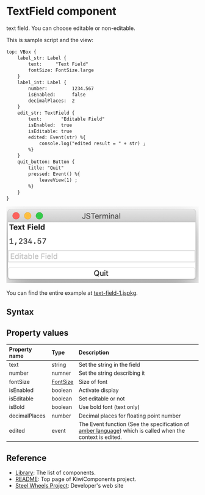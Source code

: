 # TextField component
text field. You can choose editable or non-editable.

This is sample script and the view:
````
top: VBox {
    label_str: Label {
        text:     "Text Field"
        fontSize: FontSize.large
    }
    label_int: Label {
        number:         1234.567
        isEnabled:      false
        decimalPlaces:  2
    }
    edit_str: TextField {
        text:       "Editable Field"
        isEnabled:  true
        isEditable: true
        edited: Event(str) %{
            console.log("edited result = " + str) ;
        %}
    }
    quit_button: Button {
        title: "Quit"
        pressed: Event() %{
            leaveView(1) ;
        %}
    }
}
````
![TextField](./Images/text-field-view.png)

You can find the entire example at [text-field-1.jspkg](https://github.com/steelwheels/JSTerminal/tree/master/Resource/Sample/text-field.jspkg).

## Syntax
## Property values
|Property name  |Type    |Description            |
|:--            |:--     |:--                    | 
|text           |string  |Set the string in the field |
|number         |numner  |Set the string describing it |
|fontSize       |[FontSize](https://github.com/steelwheels/KiwiScript/blob/master/KiwiLibrary/Document/Enum/FontSize.md) | Size of font |
|isEnabled      |boolean |Activate display |
|isEditable     |boolean |Set editable or not    |
|isBold         |boolean |Use bold font (text only) |
|decimalPlaces  |number  |Decimal places for floating point number |
|edited         |event   |The Event function (See the specification of [amber language](https://github.com/steelwheels/Amber/blob/master/Document/amber-language.md)) which is called when the context is edited. |

## Reference
* [Library](https://github.com/steelwheels/KiwiCompnents/blob/master/Document/Library.md): The list of components. 
* [README](https://github.com/steelwheels/KiwiCompnents): Top page of KiwiComponents project.
* [Steel Wheels Project](https://steelwheels.github.io): Developer's web site

